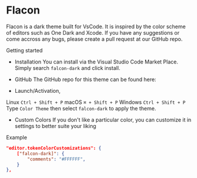 # Flacon 
Flacon is a dark theme built for VsCode. It is inspired by the color scheme of editors such as One Dark and Xcode.
If you have any suggestions or come accross any bugs, please create a pull request at our GitHub repo.

Getting started

- Installation
You can install via the Visual Studio Code Market Place. Simply search `falcon-dark` and click install. 

- GitHub 
The GitHub repo for this theme can be found here: 


- Launch/Activation,

 Linux `Ctrl + Shift + P`
 macOS `⌘ + Shift + P`
 Windows `Ctrl + Shift + P`
Type `Color Theme` then select `falcon-dark` to apply the theme. 


- Custom Colors
If you don't like a particular color, you can customize it in settings to better suite your liking 

Example
```json
"editor.tokenColorCustomizations": {
    ["falcon-dark]": {
        "comments": "#FFFFFF",
    }
},
```

